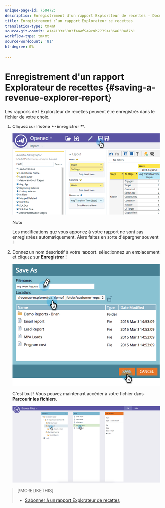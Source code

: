 ```yaml
---
unique-page-id: 7504725
description: Enregistrement d'un rapport Explorateur de recettes - Documents marketing - Documentation du produit
title: Enregistrement d’un rapport Explorateur de recettes
translation-type: tm+mt
source-git-commit: e149133a5383faaef5e9c9b7775ae36e633ed7b1
workflow-type: tm+mt
source-wordcount: '81'
ht-degree: 0%

---
```



# Enregistrement d&#39;un rapport Explorateur de recettes {#saving-a-revenue-explorer-report}

Les rapports de l&#39;Explorateur de recettes peuvent être enregistrés dans le fichier de votre choix.

1. Cliquez sur l&#39;icône **Enregistrer **.

   ![](assets/image2015-3-25-17-3a8-3a49.png)

   >[!NOTE]
   >
   >Les modifications que vous apportez à votre rapport ne sont pas enregistrées automatiquement. Alors faites en sorte d&#39;épargner souvent !

1. Donnez un nom descriptif à votre rapport, sélectionnez un emplacement et cliquez sur **Enregistrer** !

   ![](assets/image2015-3-26-13-3a30-3a33.png)

   C&#39;est tout ! Vous pouvez maintenant accéder à votre fichier dans **Parcourir les fichiers**.

   ![](assets/image2015-3-27-11-3a32-3a51.png)

>[!MORELIKETHIS]
>
>* [S’abonner à un rapport Explorateur de recettes](subscribe-to-a-revenue-explorer-report.md)

>



